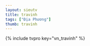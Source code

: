 ```yaml
---
layout: sieutv
title: travinh
tags: ["Địa Phương"]
thumb: travinh
---
```

{% include tvpro key="vn_travinh" %}
